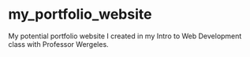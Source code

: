 # my_portfolio_website
My potential portfolio website I created in my Intro to Web Development class with Professor Wergeles.
